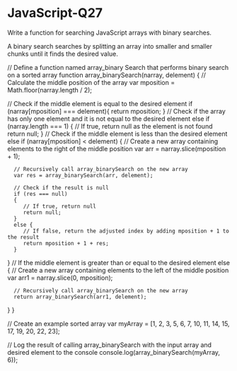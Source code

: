 # JavaScript-Q27

Write a function for searching JavaScript arrays with binary searches.

A binary search searches by splitting an array into smaller and smaller chunks until it finds the desired value.

// Define a function named array_binary Search that performs binary search on a sorted array
function array_binarySearch(narray, delement) {
   // Calculate the middle position of the array
   var mposition = Math.floor(narray.length / 2);

   // Check if the middle element is equal to the desired element
   if (narray[mposition] === delement){
      return mposition;
   }
   // Check if the array has only one element and it is not equal to the desired element
   else if (narray.length === 1) 
   {
      // If true, return null as the element is not found
      return null;
   }
   // Check if the middle element is less than the desired element
   else if (narray[mposition] < delement) {
      // Create a new array containing elements to the right of the middle position
      var arr = narray.slice(mposition + 1);
      
      // Recursively call array_binarySearch on the new array
      var res = array_binarySearch(arr, delement);
      
      // Check if the result is null
      if (res === null)
      {
         // If true, return null
         return null;
      }
      else {
         // If false, return the adjusted index by adding mposition + 1 to the result
         return mposition + 1 + res;
      }
   }
   // If the middle element is greater than or equal to the desired element
   else {
      // Create a new array containing elements to the left of the middle position
      var arr1 = narray.slice(0, mposition);
      
      // Recursively call array_binarySearch on the new array
      return array_binarySearch(arr1, delement);
   }
}

// Create an example sorted array
var myArray = [1, 2, 3, 5, 6, 7, 10, 11, 14, 15, 17, 19, 20, 22, 23];

// Log the result of calling array_binarySearch with the input array and desired element to the console
console.log(array_binarySearch(myArray, 6)); 
 
